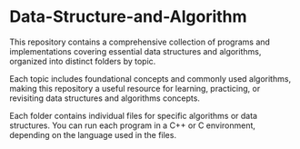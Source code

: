 # Data-Structure-and-Algorithm

This repository contains a comprehensive collection of programs and implementations covering essential data structures and algorithms, organized into distinct folders by topic.

Each topic includes foundational concepts and commonly used algorithms, making this repository a useful resource for learning, practicing, or revisiting data structures and algorithms concepts.

Each folder contains individual files for specific algorithms or data structures. You can run each program in a C++ or C environment, depending on the language used in the files.
